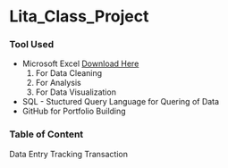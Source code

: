 # Lita_Class_Project

### Tool Used
- Microsoft Excel [Download Here](https://www.microsoft.com)
   1. For Data Cleaning
   2. For Analysis
   3. For Data Visualization
- SQL - Stuctured Query Language for Quering of Data
- GitHub for Portfolio Building

### Table of Content
Data Entry
Tracking Transaction
